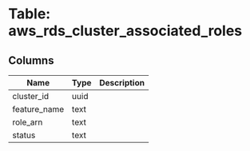 
# Table: aws_rds_cluster_associated_roles

## Columns
| Name        | Type           | Description  |
| ------------- | ------------- | -----  |
|cluster_id|uuid||
|feature_name|text||
|role_arn|text||
|status|text||
